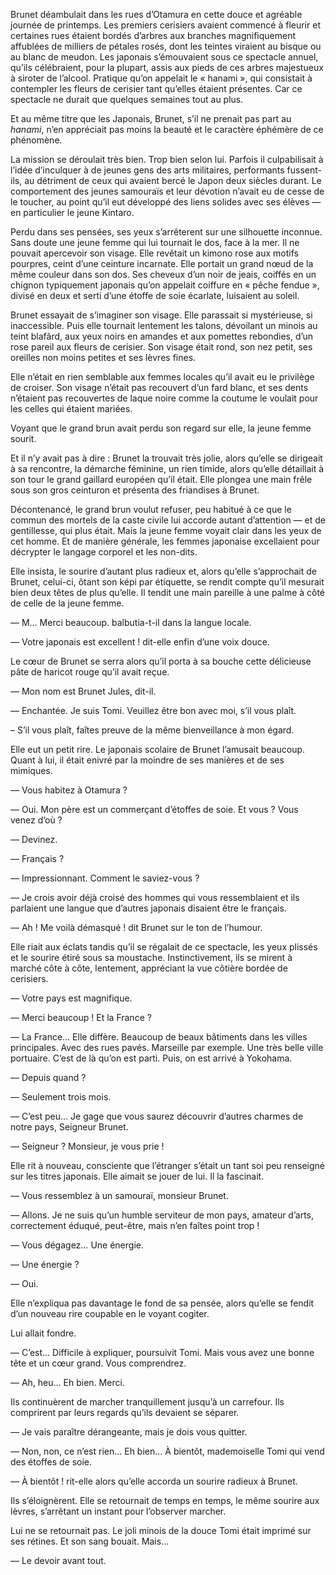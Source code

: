 Brunet déambulait dans les rues d’Otamura en cette douce et agréable journée
de printemps. Les premiers cerisiers avaient commencé à fleurir et certaines
rues étaient bordés d’arbres aux branches magnifiquement affublées de milliers
de pétales rosés, dont les teintes viraient au bisque ou au blanc de meudon.
Les japonais s’émouvaient sous ce spectacle annuel, qu’ils célébraient, pour
la plupart, assis aux pieds de ces arbres majestueux à siroter de l’alcool.
Pratique qu’on appelait le « hanami », qui consistait à contempler les fleurs
de cerisier tant qu’elles étaient présentes. Car ce spectacle ne durait que
quelques semaines tout au plus.

Et au même titre que les Japonais, Brunet, s’il ne prenait pas part au
*hanami*, n’en appréciait pas moins la beauté et le caractère éphémère de ce
phénomène.

La mission se déroulait très bien. Trop bien selon lui. Parfois il
culpabilisait à l’idée d’inculquer à de jeunes gens des arts militaires,
performants fussent-ils, au détriment de ceux qui avaient bercé le Japon deux
siècles durant. Le comportement des jeunes samouraïs et leur dévotion n’avait
eu de cesse de le toucher, au point qu’il eut développé des liens solides avec
ses élèves — en particulier le jeune Kintaro.

Perdu dans ses pensées, ses yeux s’arrêterent sur une silhouette inconnue. Sans
doute une jeune femme qui lui tournait le dos, face à la mer. Il ne pouvait
apercevoir son visage. Elle revêtait un kimono rose aux motifs pourpres, ceint
d’une ceinture incarnate. Elle portait un grand nœud de la même couleur dans
son dos. Ses cheveux d’un noir de jeais, coiffés en un chignon typiquement
japonais qu’on appelait coiffure en « pêche fendue », divisé en deux et serti
d’une étoffe de soie écarlate, luisaient au soleil.

Brunet essayait de s’imaginer son visage. Elle parassait si mystérieuse, si
inaccessible. Puis elle tournait lentement les talons, dévoilant un minois au
teint blafârd, aux yeux noirs en amandes et aux pomettes rebondies, d’un rose
pareil aux fleurs de cerisier. Son visage était rond, son nez petit, ses
oreilles non moins petites et ses lèvres fines.

Elle n’était en rien semblable aux femmes locales qu’il avait eu le privilège
de croiser. Son visage n’était pas recouvert d’un fard blanc, et ses dents
n’étaient pas recouvertes de laque noire comme la coutume le voulait pour les
celles qui étaient mariées.

Voyant que le grand brun avait perdu son regard sur elle, la jeune femme
sourit.

Et il n’y avait pas à dire : Brunet la trouvait très jolie, alors qu’elle se
dirigeait à sa rencontre, la démarche féminine, un rien timide, alors qu’elle
détaillait à son tour le grand gaillard européen qu’il était. Elle plongea une
main frêle sous son gros ceinturon et présenta des friandises à Brunet.

Décontenancé, le grand brun voulut refuser, peu habitué à ce que le commun des
mortels de la caste civile lui accorde autant d’attention — et de gentillesse,
qui plus était. Mais la jeune femme voyait clair dans les yeux de cet homme. Et
de manière générale, les femmes japonaise excellaient pour décrypter le langage
corporel et les non-dits.

Elle insista, le sourire d’autant plus radieux et, alors qu’elle s’approchait
de Brunet, celui-ci, ôtant son képi par étiquette, se rendit compte qu’il
mesurait bien deux têtes de plus qu’elle. Il tendit une main pareille à une
palme à côté de celle de la jeune femme.

— M… Merci beaucoup. balbutia-t-il dans la langue locale.

— Votre japonais est excellent ! dit-elle enfin d’une voix douce.

Le cœur de Brunet se serra alors qu’il porta à sa bouche cette délicieuse pâte
de haricot rouge qu’il avait reçue.

— Mon nom est Brunet Jules, dit-il.

— Enchantée. Je suis Tomi. Veuillez être bon avec moi, s’il vous plaît.

– S’il vous plaît, faîtes preuve de la même bienveillance à mon égard.

Elle eut un petit rire. Le japonais scolaire de Brunet l’amusait beaucoup.
Quant à lui, il était enivré par la moindre de ses manières et de ses mimiques.

— Vous habitez à Otamura ?

— Oui. Mon père est un commerçant d’étoffes de soie. Et vous ? Vous venez
d’où ?

— Devinez.

— Français ?

— Impressionnant. Comment le saviez-vous ?

— Je crois avoir déjà croisé des hommes qui vous ressemblaient et ils parlaient
une langue que d’autres japonais disaient être le français.

— Ah ! Me voilà démasqué ! dit Brunet sur le ton de l’humour.

Elle riait aux éclats tandis qu’il se régalait de ce spectacle, les yeux
plissés et le sourire étiré sous sa moustache. Instinctivement, ils se mirent
à marché côte à côte, lentement, appréciant la vue côtière bordée de cerisiers.

— Votre pays est magnifique.

— Merci beaucoup ! Et la France ?

— La France… Elle diffère. Beaucoup de beaux bâtiments dans les villes
principales. Avec des rues pavés. Marseille par exemple. Une très belle ville
portuaire. C’est de là qu’on est parti. Puis, on est arrivé à Yokohama.

— Depuis quand ?

— Seulement trois mois.

— C’est peu… Je gage que vous saurez découvrir d’autres charmes de notre pays,
Seigneur Brunet.

— Seigneur ? Monsieur, je vous prie !

Elle rit à nouveau, consciente que l’étranger s’était un tant soi peu renseigné
sur les titres japonais. Elle aimait se jouer de lui. Il la fascinait.

— Vous ressemblez à un samouraï, monsieur Brunet.

— Allons. Je ne suis qu’un humble serviteur de mon pays, amateur d’arts,
correctement éduqué, peut-être, mais n’en faîtes point trop !

— Vous dégagez… Une énergie.

— Une énergie ?

— Oui.

Elle n’expliqua pas davantage le fond de sa pensée, alors qu’elle se fendit
d’un nouveau rire coupable en le voyant cogiter.

Lui allait fondre.

— C’est… Difficile à expliquer, poursuivit Tomi. Mais vous avez une bonne tête
et un cœur grand. Vous comprendrez.

— Ah, heu… Eh bien. Merci.

Ils continuèrent de marcher tranquillement jusqu’à un carrefour. Ils comprirent
par leurs regards qu’ils devaient se séparer.

— Je vais paraître dérangeante, mais je dois vous quitter.

— Non, non, ce n’est rien… Eh bien… À bientôt, mademoiselle Tomi qui vend des
étoffes de soie.

— À bientôt ! rit-elle alors qu’elle accorda un sourire radieux à Brunet.

Ils s’éloignèrent. Elle se retournait de temps en temps, le même sourire aux
lèvres, s’arrêtant un instant pour l’observer marcher.

Lui ne se retournait pas. Le joli minois de la douce Tomi était imprimé sur
ses rétines. Et son sang bouait. Mais…

— Le devoir avant tout.
